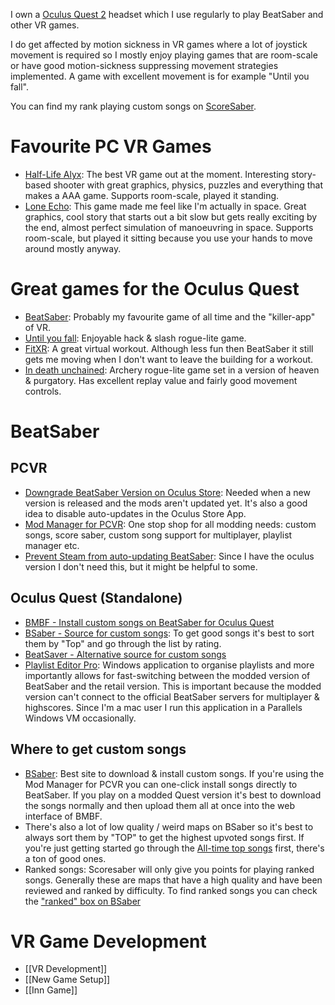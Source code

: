 I own a [Oculus Quest 2](https://www.oculus.com/quest-2/) headset which I use regularly to play BeatSaber and other VR games.

I do get affected by motion sickness in VR games where a lot of joystick movement is required so I mostly enjoy playing games that are room-scale or have good motion-sickness suppressing movement strategies implemented. A game with excellent movement is for example "Until you fall".

You can find my rank playing custom songs on [ScoreSaber](https://scoresaber.com/u/2142697109132096).

# Favourite PC VR Games

* [Half-Life Alyx](https://store.steampowered.com/app/546560/HalfLife\_Alyx/): The best VR game out at the moment. Interesting story-based shooter with great graphics, physics, puzzles and everything that makes a AAA game. Supports room-scale, played it standing.
* [Lone Echo](https://www.oculus.com/experiences/rift/1368187813209608/?locale=en\_US): This game made me feel like I'm actually in space. Great graphics, cool story that starts out a bit slow but gets really exciting by the end, almost perfect simulation of manoeuvring in space. Supports room-scale, but played it sitting because you use your hands to move around mostly anyway.

# Great games for the Oculus Quest

* [BeatSaber](https://beatsaber.com): Probably my favourite game of all time and the "killer-app" of VR.
* [Until you fall](https://untilyoufall.schellgames.com): Enjoyable hack & slash rogue-lite game.
* [FitXR](https://fitxr.com): A great virtual workout. Although less fun then BeatSaber it still gets me moving when I don't want to leave the building for a workout.
* [In death unchained](https://www.oculus.com/experiences/quest/2334376869949242/?locale=en\_US): Archery rogue-lite game set in a version of heaven & purgatory. Has excellent replay value and fairly good movement controls.

# BeatSaber

## PCVR

* [Downgrade BeatSaber Version on Oculus Store](https://computerelite.github.io/tools/Oculus/RiftDowngraderGuide.html): Needed when a new version is released and the mods aren't updated yet. It's also a good idea to disable auto-updates in the Oculus Store App.
* [Mod Manager for PCVR](https://github.com/Assistant/ModAssistant): One stop shop for all modding needs: custom songs, score saber, custom song support for multiplayer, playlist manager etc.
* [Prevent Steam from auto-updating BeatSaber](https://github.com/kinsi55/BeatSaber\_UpdateSkipper#beatsaber-updateskipper): Since I have the oculus version I don't need this, but it might be helpful to some.

## Oculus Quest (Standalone)

* [BMBF - Install custom songs on BeatSaber for Oculus Quest](https://bmbf.dev/stable)
* [BSaber - Source for custom songs](https://bsaber.com): To get good songs it's best to sort them by "Top" and go through the list by rating.
* [BeatSaver - Alternative source for custom songs](https://beatsaver.com/browse/hot)
* [Playlist Editor Pro](https://playlisteditorpro.com): Windows application to organise playlists and more importantly allows for fast-switching between the modded version of BeatSaber and the retail version. This is important because the modded version can't connect to the official BeatSaber servers for multiplayer & highscores. Since I'm a mac user I run this application in a Parallels Windows VM occasionally.

## Where to get custom songs

* [BSaber](https://bsaber.com): Best site to download & install custom songs. If you're using the Mod Manager for PCVR you can one-click install songs directly to BeatSaber. If you play on a modded Quest version it's best to download the songs normally and then upload them all at once into the web interface of BMBF.
* There's also a lot of low quality / weird maps on BSaber so it's best to always sort them by "TOP" to get the highest upvoted songs first. If you're just getting started go through the [All-time top songs](https://bsaber.com/songs/top/?time=all) first, there's a ton of good ones.
* Ranked songs: Scoresaber will only give you points for playing ranked songs. Generally these are maps that have a high quality and have been reviewed and ranked by difficulty. To find ranked songs you can check the ["ranked" box on BSaber](https://bsaber.com/songs/top/?time=all\&ranked=true)

# VR Game Development

- [[VR Development]]
- [[New Game Setup]]
- [[Inn Game]]